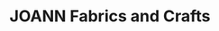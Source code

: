 ---
title: "JOANN Fabrics and Crafts"
url: /bayside-market-place/joann-fabrics-and-crafts/
shop: Basteln
---